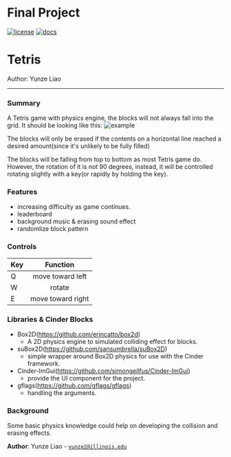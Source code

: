 # Final Project

[![license](https://img.shields.io/badge/license-MIT-green)](LICENSE)
[![docs](https://img.shields.io/badge/docs-yes-brightgreen)](docs/README.md)

# Tetris

Author: Yunze Liao

---

### Summary
A Tetris game with physics engine, the blocks will not always fall into the grid.
It should be looking like this:
![example](https://github.com/CS126SP20/project-proposal-ryanliaoyz/blob/master/Screenshot%20from%202020-04-15%2004-49-27.png)

The blocks will only be erased if the contents on a horizontal line reached a desired amount(since it's unlikely to be fully filled)

The blocks will be falling from top to bottom as most Tetris game do. However, the rotation of it is not 90 degrees, instead, it will be controlled rotating slightly with a key(or rapidly by holding the key).
### Features
 - increasing difficulty as game continues.
 - leaderboard
 - background music & erasing sound effect
 - randomlize block pattern
 
### Controls
| Key        | Function           | 
| ------------- |:-------------:| 
| Q      | move toward left | 
| W      | rotate       | 
| E | move toward right      | 
 
### Libraries & Cinder Blocks
 - Box2D(https://github.com/erincatto/box2d)
   - A 2D physics engine to simulated colliding effect for blocks.
 - suBox2D(https://github.com/sansumbrella/suBox2D)
   - simple wrapper around Box2D physics for use with the Cinder framework.
 - Cinder-ImGui(https://github.com/simongeilfus/Cinder-ImGui)
   - provide the UI component for the project.
 - gflags(https://github.com/gflags/gflags)
   - handling the arguments.
  
### Background
Some basic physics knowledge could help on developing the collision and erasing effects.


**Author**: Yunze Liao - [`yunze2@illinois.edu`](mailto:yunze2@illinois.edu)
